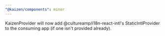 ```yaml
---
"@kaizen/components": minor
---
```


KaizenProvider will now add @cultureamp/i18n-react-intl's StaticIntlProvider to 
the consuming app (if one isn't provided already).
